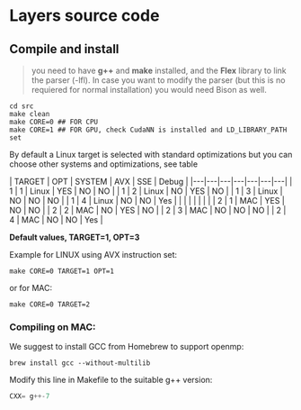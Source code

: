 # Layers source code

## Compile and install

> 
> you need to have **g++** and **make** installed, and the **Flex** library to link the parser (-lfl). In case you want to modify the parser (but this is no requiered for normal installation) you would need Bison  as well.
>


~~~shell
cd src
make clean
make CORE=0 ## FOR CPU
make CORE=1 ## FOR GPU, check CudaNN is installed and LD_LIBRARY_PATH set
~~~

By default a Linux target is selected with standard optimizations but you can choose other systems and optimizations, see table

| TARGET | OPT  | SYSTEM  | AVX  | SSE  | Debug  |
|---|---|---|---|---|---|---|
| 1  | 1  | Linux  | YES  | NO  | NO |
| 1  | 2  | Linux  | NO |  YES | NO  |
| 1  | 3  | Linux  | NO  | NO  | NO  |
| 1  | 4  | Linux  | NO  | NO  | Yes |
|   |   |  | | | |
| 2  | 1  | MAC  | YES  | NO  | NO |
| 2  | 2  | MAC  | NO |  YES | NO  |
| 2  | 3  | MAC  | NO  | NO  | NO  |
| 2  | 4  | MAC  | NO  | NO  | Yes |

__Default values, TARGET=1, OPT=3__


Example for LINUX using AVX instruction set:

~~~shell
make CORE=0 TARGET=1 OPT=1
~~~

or for MAC:

~~~shell
make CORE=0 TARGET=2 
~~~



### Compiling on MAC:

We suggest to install GCC from Homebrew to support openmp:

~~~shell
brew install gcc --without-multilib
~~~

Modify this line in Makefile to the suitable g++ version:

~~~c
CXX= g++-7
~~~





